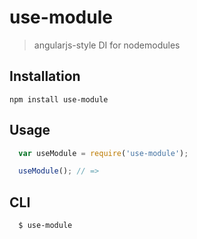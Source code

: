 use-module
==========

> angularjs-style DI for nodemodules

Installation
------------

`npm install use-module`

Usage
-----

```js
  var useModule = require('use-module');

  useModule(); // =>
```

CLI
---

```bash
  $ use-module
```
